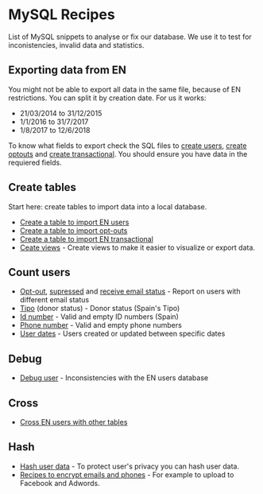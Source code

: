 # MySQL Recipes

List of MySQL snippets to analyse or fix our database. We use it to test for inconistencies, invalid data and statistics.

## Exporting data from EN

You might not be able to export all data in the same file, because of EN restrictions. You can split it by creation date. For us it works:

* 21/03/2014 to 31/12/2015
* 1/1/2016 to 31/7/2017
* 1/8/2017 to 12/6/2018

To know what fields to export check the SQL files to [create users](create-engaging-users.sql), [create optouts](create-engaging-optouts.sql) and [create transactional](create-engaging-transactional.sql). You should ensure you have data in the requiered fields.

## Create tables

Start here: create tables to import data into a local database.

* [Create a table to import EN users](create-engaging-users.sql)
* [Create a table to import opt-outs](create-engaging-optouts.sql)
* [Create a table to import EN transactional](create-engaging-transactional.sql)
* [Ceate views](create-views.sql) - Create views to make it easier to visualize or export data. 

## Count users

* [Opt-out](count-engaging-by-optout.sql), [supressed](count-engaging-suppressed.sql) and [receive email status](count-engaging-receive-email.sql) - Report on users with different email status
* [Tipo](count-engaging-by-tipo.sql) (donor status) - Donor status (Spain's Tipo)
* [Id number](count-engaging-id-number.sql) - Valid and empty ID numbers (Spain)
* [Phone number](count-engaging-phone-number.sql) - Valid and empty phone numbers
* [User dates](count-engaging-user-dates.sql) - Users created or updated between specific dates

## Debug

* [Debug user](debug-engaging-user.sql) - Inconsistencies with the EN users database

## Cross

* [Cross EN users with other tables](cross-engaging-users-other.sql)

## Hash

* [Hash user data](hash-engaging.sql) - To protect user's privacy you can hash user data.
* [Recipes to encrypt emails and phones](encrypt-phone-email.sql) - For example to upload to Facebook and Adwords.
